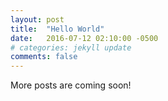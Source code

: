 ```yaml
---
layout: post
title:  "Hello World"
date:   2016-07-12 02:10:00 -0500
# categories: jekyll update
comments: false
---
```


More posts are coming soon!
